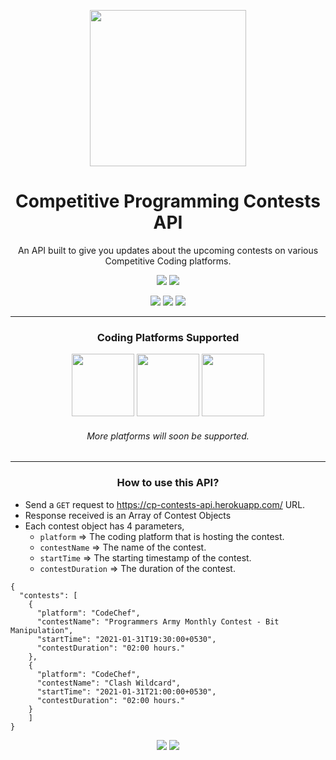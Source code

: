 <p align="center">
<img height="250px" src="https://raw.githubusercontent.com/arnoob16/cpAPI/master/cpApiLogo.png?token=ALWD5TPXQ22W66D2BUNBYBDAD4OOW">
<h1 align="center">Competitive Programming Contests API</h1>

<p align="center">
    An API built to give you updates about the upcoming contests on various Competitive Coding platforms.
</p>

<p align="center">
<img src="https://img.shields.io/badge/Contribution-Welcome-blue?style=for-the-badge">
<img src="https://img.shields.io/github/stars/arnoob16/cpAPI?color=gold&style=for-the-badge">
</p>

<p align="center">
<img src="https://img.shields.io/github/issues/arnoob16/cpAPI?style=for-the-badge&color=red">
<img src="https://img.shields.io/github/forks/arnoob16/cpAPI?style=for-the-badge">
<img src="https://img.shields.io/github/issues-pr-closed/arnoob16/cpAPI?color=green&style=for-the-badge">
</p>




---

<h3 align="center">Coding Platforms Supported</h3>

<p align="center">
    <img height="100px" src = "https://img.atcoder.jp/assets/atcoder.png"/>
    <img height="100px" src = "https://www.ime.usp.br/~arcjr/image/codeforces.png"/>
    <img height="100px" src = "https://encrypted-tbn0.gstatic.com/images?q=tbn:ANd9GcTXBUWY12NOXtKD9UEvtqkKeWAPyJm8GTkgEw&usqp=CAU"/>
</p>

<h6 align="center">More platforms will soon be supported.</h6>

---

<h3 align="center">
    How to use this API?
</h3>

- Send a `GET` request to https://cp-contests-api.herokuapp.com/ URL.
- Response received is an Array of Contest Objects
- Each contest object has 4 parameters, 
    - `platform` => The coding platform that is hosting the contest.
    - `contestName` => The name of the contest.
    - `startTime` => The starting timestamp of the contest.
    - `contestDuration` => The duration of the contest.

```
{
  "contests": [
    {
      "platform": "CodeChef",
      "contestName": "Programmers Army Monthly Contest - Bit Manipulation",
      "startTime": "2021-01-31T19:30:00+0530",
      "contestDuration": "02:00 hours."
    },
    {
      "platform": "CodeChef",
      "contestName": "Clash Wildcard",
      "startTime": "2021-01-31T21:00:00+0530",
      "contestDuration": "02:00 hours."
    }
    ]
}
```

<p align="center">
    <img src="http://ForTheBadge.com/images/badges/made-with-python.svg">
    <img src="http://ForTheBadge.com/images/badges/built-with-love.svg">
</p>
